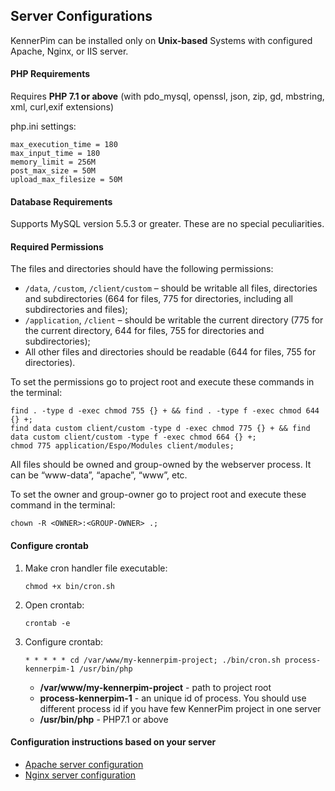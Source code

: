 ## Server Configurations
KennerPim can be installed only on **Unix-based** Systems with configured Apache, Nginx, or IIS server.

#### PHP Requirements
Requires **PHP 7.1 or above** (with pdo_mysql, openssl, json, zip, gd, mbstring, xml, curl,exif extensions)

php.ini settings:
```
max_execution_time = 180
max_input_time = 180
memory_limit = 256M
post_max_size = 50M
upload_max_filesize = 50M
```

#### Database Requirements
Supports MySQL version 5.5.3 or greater. These are no special peculiarities.

#### Required Permissions
The files and directories should have the following permissions:
* ``/data``, ``/custom``, ``/client/custom`` – should be writable all files, directories and subdirectories (664 for files, 775 for directories, including all subdirectories and files);
* ``/application``, ``/client`` – should be writable the current directory (775 for the current directory, 644 for files, 755 for directories and subdirectories);
* All other files and directories should be readable (644 for files, 755 for directories).

To set the permissions go to project root and execute these commands in the terminal:
```
find . -type d -exec chmod 755 {} + && find . -type f -exec chmod 644 {} +;
find data custom client/custom -type d -exec chmod 775 {} + && find data custom client/custom -type f -exec chmod 664 {} +;
chmod 775 application/Espo/Modules client/modules;
```
All files should be owned and group-owned by the webserver process. It can be “www-data”, “apache”, “www”, etc.

To set the owner and group-owner go to project root and execute these command in the terminal:
```
chown -R <OWNER>:<GROUP-OWNER> .;
```

#### Configure crontab
1. Make cron handler file executable:
   ```
   chmod +x bin/cron.sh 
   ```  
2. Open crontab:
   ```
   crontab -e
   ```   
3. Configure crontab:
   ```
   * * * * * cd /var/www/my-kennerpim-project; ./bin/cron.sh process-kennerpim-1 /usr/bin/php 
   ```
   - **/var/www/my-kennerpim-project** - path to project root
   - **process-kennerpim-1** - an unique id of process. You should use different process id if you have few KennerPim project in one server
   - **/usr/bin/php** - PHP7.1 or above

#### Configuration instructions based on your server
* [Apache server configuration](apache-server-configuration.md)
* [Nginx server configuration](nginx-server-configuration.md)